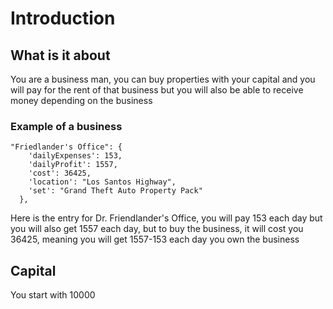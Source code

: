 # Introduction

## What is it about
You are a business man, you can buy properties with your capital and you will pay for the rent of that business but you will also be able to receive money depending on the business

### Example of a business
```
"Friedlander's Office": {
    'dailyExpenses': 153,
    'dailyProfit': 1557,
    'cost': 36425,
    'location': "Los Santos Highway",
    'set': "Grand Theft Auto Property Pack"
  },
```
Here is the entry for Dr. Friendlander's Office, you will pay 153 each day but you will also get 1557 each day, but to buy the business, it will cost you 36425, meaning you will get 1557-153 each day you own the business

## Capital
You start with 10000